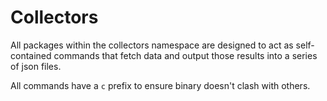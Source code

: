 # Collectors

All packages within the collectors namespace are designed to act as self-contained commands that fetch data and output those results into a series of json files.

All commands have a `c` prefix to ensure binary doesn't clash with others.

